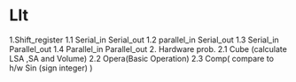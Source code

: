 # LIt
 1.Shift_register 
 1.1 Serial_in Serial_out
 1.2 parallel_in Serial_out
 1.3 Serial_in Parallel_out
 1.4 Parallel_in Parallel_out
 2. Hardware prob. 
 2.1 Cube (calculate LSA ,SA and Volume)
 2.2 Opera(Basic Operation) 
 2.3 Comp( compare to h/w Sin (sign integer) )
 
 
